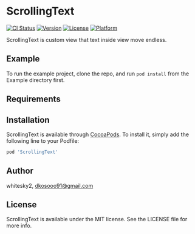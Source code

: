 # ScrollingText

[![CI Status](https://img.shields.io/travis/whitesky2/ScrollingText.svg?style=flat)](https://travis-ci.org/whitesky2/ScrollingText)
[![Version](https://img.shields.io/cocoapods/v/ScrollingText.svg?style=flat)](https://cocoapods.org/pods/ScrollingText)
[![License](https://img.shields.io/cocoapods/l/ScrollingText.svg?style=flat)](https://cocoapods.org/pods/ScrollingText)
[![Platform](https://img.shields.io/cocoapods/p/ScrollingText.svg?style=flat)](https://cocoapods.org/pods/ScrollingText)

ScrollingText is custom view that text inside view move endless.

## Example

To run the example project, clone the repo, and run `pod install` from the Example directory first.

## Requirements

## Installation

ScrollingText is available through [CocoaPods](https://cocoapods.org). To install
it, simply add the following line to your Podfile:

```ruby
pod 'ScrollingText'
```

## Author

whitesky2, dkosooo91@gmail.com

## License

ScrollingText is available under the MIT license. See the LICENSE file for more info.
